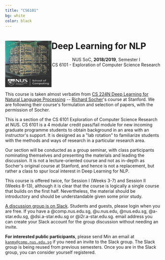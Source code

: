 ```yaml
---
title: "CS6101"
bg: white
color: black
---
```


<div>
<img src="img/tinkertoy.png" class="img-fluid" style="float:left" height="150" width="150"/><p style="text-align:center; float:right"><h1>Deep Learning for NLP</h1><p style="text-align:center">NUS SoC, <B>2018/2019</B>, Semester I<BR/>CS 6101 - Exploration of Computer Science Research</p></p>
</div>

<BR clear="both"/>

This course is taken almost verbatim from [CS 224N Deep Learning for Natural Language Processing](https://web.stanford.edu/class/cs224n) -- [Richard Socher](http://socher.org)'s course at Stanford. We are following their course's formulation and selection of papers, with the permission of Socher.

This is a section of the CS 6101 Exploration of Computer Science Research at NUS. CS 6101 is a 4 modular credit pass/fail module for new incoming graduate programme students to obtain background in an area with an instructor's support. It is designed as a "lab rotation" to familiarize students with the methods and ways of research in a particular research area.

Our section will be conducted as a group seminar, with class participants nominating themselves and presenting the materials and leading the discussion. It is not a lecture-oriented course and not as in-depth as Socher's original course at Stanford, and hence is not a replacement, but rather a class to spur local interest in Deep Learning for NLP.

This course is offered twice, for Session I (Weeks 3-7) and Session II (Weeks 8-13), although it is clear that the course is logically a single course that builds on the first half.  Nevertheless, the material should be introductory and should be understandable given some prior study.

<i class="fa fa-comments"></i>
[A discussion group is on Slack](http://cs6101.slack.com/). Students and guests, please login when you are free. If you have a @comp.nus.edu.sg, @u.nus.edu, @nus.edu.sg, @a-star.edu.sg, @dsi.a-star.edu.sg or @i2r.a-star.edu.sg. email address you can create your Slack account for the group discussion without needing an invite.

<i class="fa fa-edit"></i>
**For interested public participants**, please send Min an email at <code>kanmy@comp.nus.edu.sg</code> if you need an invite to the Slack group.  The Slack group is being reused from previous semesters.  Once you are in the Slack group, you can consider yourself registered.

